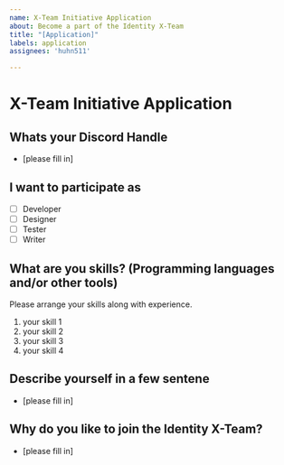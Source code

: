 ```yaml
---
name: X-Team Initiative Application
about: Become a part of the Identity X-Team
title: "[Application]"
labels: application
assignees: 'huhn511'

---
```


# X-Team Initiative Application

## Whats your Discord Handle
- [please fill in]

## I want to participate as
- [ ] Developer
- [ ] Designer
- [ ] Tester
- [ ] Writer

## What are you skills? (Programming languages and/or other tools)
Please arrange your skills along with experience.
1. your skill 1
2. your skill 2
3. your skill 3
4. your skill 4

## Describe yourself in a few sentene
- [please fill in]

## Why do you like to join the Identity X-Team? 
- [please fill in]